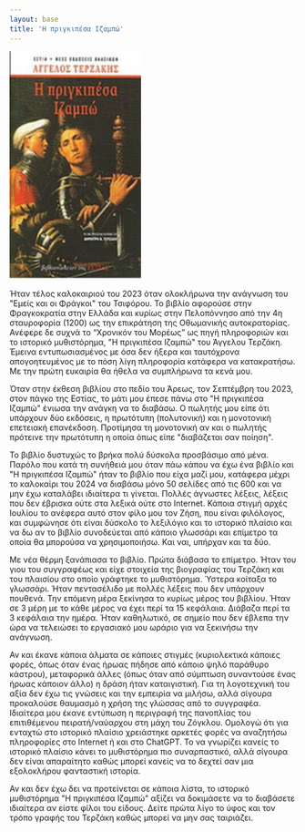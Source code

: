 ```yaml
---
layout: base
title: 'Η πριγκιπέσα Ιζαμπώ'
---
```


![Εξώφυλλο Πριγκιπέσα Ιζαμπώ, Εστία](/assets/izampo.jpg#center)

Ήταν τέλος καλοκαιριού του 2023 όταν ολοκλήρωνα την ανάγνωση του "Εμείς και οι Φράγκοι" του Τσιφόρου. Το βιβλίο αφορούσε στην Φραγκοκρατία στην Ελλάδα και κυρίως στην Πελοπόννησο από την 4η σταυροφορία (1200) ως την επικράτηση της Οθωμανικής αυτοκρατορίας. Ανέφερε δε συχνά το “Χρονικόν του Μορέως” ως πηγή πληροφοριών και το ιστορικό μυθιστόρημα, "Η πριγκιπέσα Ιζαμπώ" του Άγγελου Τερζάκη. Έμεινα εντυπωσιασμένος με όσα δεν ήξερα και ταυτόχρονα απογοητευμένος με το πόση λίγη πληροφορία κατάφερα να κατακρατήσω. Με την πρώτη ευκαιρία θα ήθελα να συμπλήρωνα τα κενά μου.

Όταν στην έκθεση βιβλίου στο πεδίο του Άρεως, τον Σεπτέμβρη του 2023, στον πάγκο της Εστίας, το μάτι μου έπεσε πάνω στο "Η πριγκιπέσα Ιζαμπώ" ένιωσα την ανάγκη να το διαβάσω. Ο πωλητής μου είπε ότι υπάρχουν δύο εκδόσεις, η πρωτότυπη (πολυτονική) και η μονοτονική επετειακή επανέκδοση. Προτίμησα τη μονοτονική αν και ο πωλητής πρότεινε την πρωτότυπη η οποία όπως είπε "διαβάζεται σαν ποίηση".

Το βιβλίο δυστυχώς το βρήκα πολύ δύσκολα προσβάσιμο από μένα. Παρόλο που κατά τη συνήθειά μου όταν πάω κάπου να έχω ένα βιβλίο και "Η πριγκιπέσα Ιζαμπώ" ήταν το βιβλίο που είχα μαζί μου, κατάφερα μέχρι το καλοκαίρι του 2024 να διαβάσω μόνο 50 σελίδες από τις 600 και να μην έχω καταλάβει ιδιαίτερα τι γίνεται. Πολλές άγνωστες λέξεις, λέξεις που δεν έβρισκα ούτε στα λεξικά ούτε στο Internet. Κάποια στιγμή αρχές Ιουλίου το ανέφερα αυτό στον φίλο μου τον Ζήση, που είναι φιλόλογος, και συμφώνησε ότι είναι δύσκολο το λεξιλόγιο και το ιστορικό πλαίσιο και να δω αν το βιβλίο συνοδεύεται από κάποιο γλωσσάρι και επίμετρο τα οποία θα μπορούσα να χρησιμοποιήσω. Και ναι, υπήρχαν και τα δύο.

Με νέα θέρμη ξανάπιασα το βιβλίο. Πρώτα διάβασα το επίμετρο. Ήταν του γιου του συγγραφέως και είχε στοιχεία της βιογραφίας του Τερζάκη και του πλαισίου στο οποίο γράφτηκε το μυθιστόρημα. Ύστερα κοίταξα το γλωσσάρι. Ήταν πεντασέλιδο με πολλές λέξεις που δεν υπάρχουν πουθενά. Την επόμενη μέρα ξεκίνησα το κυρίως μέρος του βιβλίου. Ήταν σε 3 μέρη με το κάθε μέρος να έχει περί τα 15 κεφάλαια. Διάβαζα περί τα 3 κεφάλαια την ημέρα. Ήταν καθηλωτικό, σε σημείο που δεν έβλεπα την ώρα να τελειώσει το εργασιακό μου ωράριο για να ξεκινήσω την ανάγνωση. 

Αν και έκανε κάποια άλματα σε κάποιες στιγμές (κυριολεκτικά κάποιες φορές, όπως όταν ένας ήρωας πήδησε από κάποιο ψηλό παράθυρο κάστρου), μεταφορικά άλλες (όπως όταν από σύμπτωση συναντούσε ένας ήρωας κάποιον άλλο) η δράση ήταν καταιγιστική. 
Για τη λογοτεχνική του αξία δεν έχω τις γνώσεις και την εμπειρία να μιλήσω, αλλά σίγουρα προκαλούσε θαυμασμό η χρήση της γλώσσας από το συγγραφέα. Ιδιαίτερα μου έκανε εντύπωση η περιγραφή της πανοπλίας του επιτιθέμενου πειρατή/ναύαρχου στη μάχη του Ζόγκλου. Ομολογώ ότι για ενταχτώ στο ιστορικό πλαίσιο χρειάστηκε αρκετές φορές να αναζητήσω πληροφορίες στο Internet ή και στο ChatGPT. Το να γνωρίζει κανείς το ιστορικό πλαίσιο κάνει το μυθιστόρημα πιο συναρπαστικό, αλλά σίγουρα δεν είναι απαραίτητο καθώς μπορεί κανείς να το δεχτεί σαν μια εξολοκλήρου φανταστική ιστορία.

Αν και δεν έχω δει να προτείνεται σε κάποια λίστα, το ιστορικό μυθιστόρημα "Η πριγκιπέσα Ιζαμπώ" αξίζει να δοκιμάσετε να το διαβάσετε ιδιαίτερα αν είστε φίλοι του είδους. Δείτε πρώτα λίγο το ύφος και τον τρόπο γραφής του Τερζάκη καθώς μπορεί να μην σας ταιριάζει.
